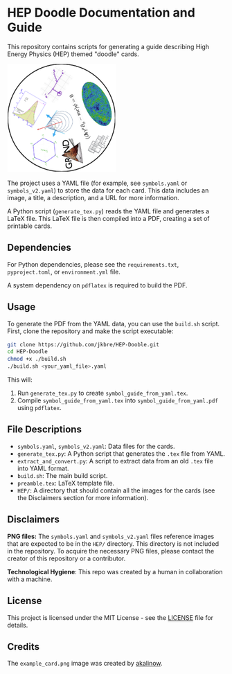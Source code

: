# HEP Doodle Documentation and Guide

This repository contains scripts for generating a guide describing High Energy Physics (HEP) themed "doodle" cards.

![Example Card](example_card.png)

The project uses a YAML file (for example, see `symbols.yaml` or `symbols_v2.yaml`) to store the data for each card. This data includes an image, a title, a description, and a URL for more information.

A Python script (`generate_tex.py`) reads the YAML file and generates a LaTeX file. This LaTeX file is then compiled into a PDF, creating a set of printable cards.

## Dependencies

For Python dependencies, please see the `requirements.txt`, `pyproject.toml`, or `environment.yml` file.

A system dependency on `pdflatex` is required to build the PDF.

## Usage

To generate the PDF from the YAML data, you can use the `build.sh` script. First, clone the repository and make the script executable:

```bash
git clone https://github.com/jkbre/HEP-Dooble.git
cd HEP-Doodle
chmod +x ./build.sh
./build.sh <your_yaml_file>.yaml
```

This will:

1. Run `generate_tex.py` to create `symbol_guide_from_yaml.tex`.
2. Compile `symbol_guide_from_yaml.tex` into `symbol_guide_from_yaml.pdf` using `pdflatex`.

## File Descriptions

- `symbols.yaml`, `symbols_v2.yaml`: Data files for the cards.
- `generate_tex.py`: A Python script that generates the `.tex` file from YAML.
- `extract_and_convert.py`: A script to extract data from an old `.tex` file into YAML format.
- `build.sh`: The main build script.
- `preamble.tex`: LaTeX template file.
- `HEP/`: A directory that should contain all the images for the cards (see the Disclaimers section for more information).

## Disclaimers

**PNG files:** The `symbols.yaml` and `symbols_v2.yaml` files reference images that are expected to be in the `HEP/` directory. This directory is not included in the repository. To acquire the necessary PNG files, please contact the creator of this repository or a contributor.

**Technological Hygiene**: This repo was created by a human in collaboration with a machine.

## License

This project is licensed under the MIT License - see the [LICENSE](LICENSE) file for details.

## Credits

The `example_card.png` image was created by [akalinow](https://github.com/akalinow).
